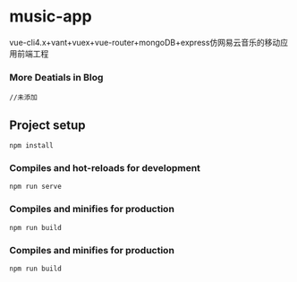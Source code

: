 # music-app
vue-cli4.x+vant+vuex+vue-router+mongoDB+express仿网易云音乐的移动应用前端工程

### More Deatials in Blog
```
//未添加
```

## Project setup
```
npm install
```

### Compiles and hot-reloads for development
```
npm run serve
```

### Compiles and minifies for production
```
npm run build
```

### Compiles and minifies for production
```
npm run build
```




